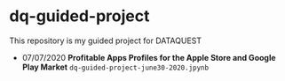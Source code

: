 # dq-guided-project
This repository is my guided project for DATAQUEST
* 07/07/2020 **Profitable Apps Profiles for the Apple Store and Google Play Market** `dq-guided-project-june30-2020.jpynb`
